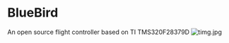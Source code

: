 # BlueBird
An open source flight controller based on TI TMS320F28379D 
<img src="https://github.com/gutianchang/BlueBird/blob/master/timg.jpg" alt="timg.jpg">
